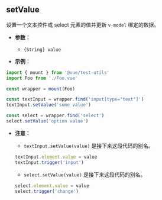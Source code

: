 ## setValue

设置一个文本控件或 select 元素的值并更新 `v-model` 绑定的数据。

- **参数：**

  - `{String} value`

- **示例：**

```js
import { mount } from '@vue/test-utils'
import Foo from './Foo.vue'

const wrapper = mount(Foo)

const textInput = wrapper.find('input[type="text"]')
textInput.setValue('some value')

const select = wrapper.find('select')
select.setValue('option value')
```

- **注意：**

  - `textInput.setValue(value)` 是接下来这段代码的别名。

  ```js
  textInput.element.value = value
  textInput.trigger('input')
  ```

  - `select.setValue(value)` 是接下来这段代码的别名。

  ```js
  select.element.value = value
  select.trigger('change')
  ```
